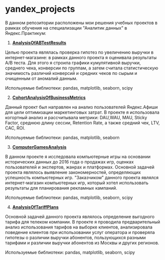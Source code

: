 # yandex_projects

В данном репозитории расположены мои решения учебных проектов в рамках обучения на специализации "Аналитик данных" в Яндекс.Практикум:

1. [**AnalysisOfABTestResults**](https://github.com/pine-n-apple/yandex_projects/tree/master/ab_test_results)

Целью проекта являлась проверка гипотез по увеличению выручки в интернет-магазине: в рамках данного проекта я оценивала результаты A/B теста. Для этого я строила графики кумулятивной выручки, среднего чека, конверсии по группам, а затем считала статистическую значимость различий конверсий и средних чеков по сырым и очищенным от аномалий данным.

Испольуемые библиотеки: pandas, matplotlib, seaborn, scipy

2. [**CohortAnalysisOfBusinessMetrics**](https://github.com/pine-n-apple/yandex_projects/tree/master/cohort_analysis)

Данный проект был направлен на анализ пользователей Яндекс.Афиши для цели оптимизации маркетинговых затрат. В проекте я использовала когортный анализ и рассчитывала метрики:
DAU,WAU, MAU, Sticky Factor, среднюю длину сессии, Retention Rate, а также средний чек, LTV, CAC, ROI.

Испольуемые библиотеки: pandas, matplotlib, seaborn

3. [**ComputerGamesAnalysis**](https://github.com/pine-n-apple/yandex_projects/tree/master/computer_games)

В данном проекте я исследовала компьютерные игры на основании исторических данных до 2016 года о продажах игр, оценках пользователей и экспертов, жанрах и платформах. Основной задачей проекта являлось выявление закономерностей, определяющих успешность компьютерных игр. "Заказчиком" данного проекта являлся интернет-магазин компьютерных игр, который хотел использовать результаты для планирования рекламных кампаний.

Испольуемые библиотеки: pandas, matplotlib, seaborn, scipy

4. [**AnalysisOfTariffPlans**](https://github.com/pine-n-apple/yandex_projects/tree/master/tariff_plans)

Основной задачей данного проекта являлось определение выгодного тарифа для телеком компании. В проекте я проводила предварительный анализ использования тарифов на выборке клиентов, анализировала поведение клиентов при использовании услуг оператора и проверяла гипотезы о различии выручки абонентов, пользующихся разными тарифами и различии выручки абонентов из Москвы и других регионов.

Используемые библиотеки: pandas, matplotlib, seaborn, scipy
